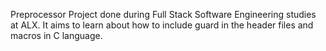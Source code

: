 Preprocessor
Project done during Full Stack Software Engineering studies at ALX. It aims to learn about how to include guard in the header files and macros in C language.

